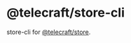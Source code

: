 # @telecraft/store-cli

store-cli for [@telecraft/store](https://github.com/telecraft/telecraft/store).
